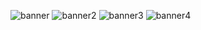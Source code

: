 ![banner](https://github.com/planeklm/planeklm/assets/91488137/a206fb3d-013f-4f2f-b734-0ad4a80c944b)
![banner2](https://github.com/planeklm/planeklm/assets/91488137/bf535b20-8f56-491c-9479-72767690e3ed)
![banner3](https://github.com/planeklm/planeklm/assets/91488137/630c34f8-43f5-4329-b46c-f26dd768e119)
![banner4](https://github.com/planeklm/planeklm/assets/91488137/21a9acb7-dcb5-4cd1-9fec-5fe1a9a9aa22)
<!---

-  🌍 My websites
    * https://planeklm.github.io/
    * https://razed.live/ (Coming Soon)
    * https://razed.tk/ (Retired)

-  🌐 My Discord servers
    * Razed Scripts - https://discord.gg/7ZSMaE3NDR
    * Razed Network - https://discord.gg/VXFWjQghWU
    
<!---
planeklm/planeklm is a ✨ special ✨ repository because its `README.md` (this file) appears on your GitHub profile.
You can click the Preview link to take a look at your changes.

👇 FiveM Resources Below! 👇
--->
